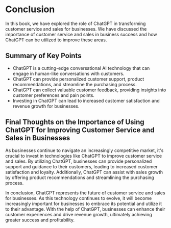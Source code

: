 Conclusion
==========

In this book, we have explored the role of ChatGPT in transforming customer service and sales for businesses. We have discussed the importance of customer service and sales in business success and how ChatGPT can be utilized to improve these areas.

Summary of Key Points
---------------------

* ChatGPT is a cutting-edge conversational AI technology that can engage in human-like conversations with customers.
* ChatGPT can provide personalized customer support, product recommendations, and streamline the purchasing process.
* ChatGPT can collect valuable customer feedback, providing insights into customer preferences and pain points.
* Investing in ChatGPT can lead to increased customer satisfaction and revenue growth for businesses.

Final Thoughts on the Importance of Using ChatGPT for Improving Customer Service and Sales in Businesses
--------------------------------------------------------------------------------------------------------

As businesses continue to navigate an increasingly competitive market, it's crucial to invest in technologies like ChatGPT to improve customer service and sales. By utilizing ChatGPT, businesses can provide personalized support and guidance to their customers, leading to increased customer satisfaction and loyalty. Additionally, ChatGPT can assist with sales growth by offering product recommendations and streamlining the purchasing process.

In conclusion, ChatGPT represents the future of customer service and sales for businesses. As this technology continues to evolve, it will become increasingly important for businesses to embrace its potential and utilize it to their advantage. With the help of ChatGPT, businesses can enhance their customer experiences and drive revenue growth, ultimately achieving greater success and profitability.
